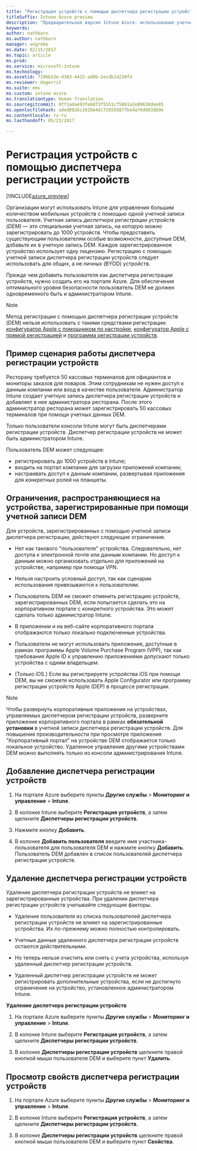 ```yaml
---
title: "Регистрация устройств с помощью диспетчера регистрации устройств"
titleSuffix: Intune Azure preview
description: "Предварительная версия Intune Azure: использование учетной записи диспетчера регистрации устройств для регистрации устройств в Intune. "
keywords: 
author: nathbarn
ms.author: nathbarn
manager: angrobe
ms.date: 02/15/2017
ms.topic: article
ms.prod: 
ms.service: microsoft-intune
ms.technology: 
ms.assetid: 7196b33e-d303-4415-ad0b-2ecdb14230fd
ms.reviewer: dagerrit
ms.suite: ems
ms.custom: intune-azure
ms.translationtype: Human Translation
ms.sourcegitcommit: 9ff1adae93fe6873f5551cf58b1a2e89638dee85
ms.openlocfilehash: aded0826c2628e4dc72859387fbe4a76d683db9e
ms.contentlocale: ru-ru
ms.lasthandoff: 05/23/2017

---
```


# <a name="enroll-devices-using-device-enrollment-manager"></a>Регистрация устройств с помощью диспетчера регистрации устройств

[!INCLUDE[azure_preview](./includes/azure_preview.md)]

Организации могут использовать Intune для управления большим количеством мобильных устройств с помощью одной учетной записи пользователя. Учетная запись *диспетчера регистрации устройств (DEM)* — это специальная учетная запись, на которую можно зарегистрировать до 1000 устройств. Чтобы предоставить существующим пользователям особые возможности, доступные DEM, добавьте их в учетную запись DEM. Каждое зарегистрированное устройство использует одну лицензию. Регистрацию с помощью учетной записи диспетчера регистрации устройств следует использовать для общих, а не личных (BYOD) устройств.  

Прежде чем добавить пользователя как диспетчера регистрации устройств, нужно создать его на портале Azure. Для обеспечения оптимального уровня безопасности пользователь DEM не должен одновременного быть и администратором Intune.

>[!NOTE]
>Метод регистрации с помощью диспетчера регистрации устройств (DEM) нельзя использовать с такими средствами регистрации: [конфигуратор Apple с помощником по настройке](apple-configurator-setup-assistant-enroll-ios.md), [конфигуратор Apple с прямой регистрацией](apple-configurator-direct-enroll-ios.md) и [программа регистрации устройств](device-enrollment-program-enroll-ios.md). 

## <a name="example-of-a-device-enrollment-manager-scenario"></a>Пример сценария работы диспетчера регистрации устройств

Ресторану требуется 50 кассовых терминалов для официантов и мониторы заказов для поваров. Этим сотрудникам не нужен доступ к данным компании или вход в качестве пользователя. Администратор Intune создает учетную запись диспетчера регистрации устройств и добавляет в нее администратора ресторана. После этого администратор ресторана может зарегистрировать 50 кассовых терминалов при помощи учетных данных DEM.

Только пользователи консоли Intune могут быть диспетчерами регистрации устройств. Диспетчер регистрации устройств не может быть администратором Intune.

Пользователь DEM может следующее:

-   регистрировать до 1000 устройств в Intune;
-   входить на портал компании для загрузки приложений компании;
-   настраивать доступ к данным компании, развертывая приложения для конкретных ролей на планшеты.

## <a name="limitations-of-devices-that-are-enrolled-with-a-dem-account"></a>Ограничения, распространяющиеся на устройства, зарегистрированные при помощи учетной записи DEM

Для устройств, зарегистрированных с помощью учетной записи диспетчера регистрации, действуют следующие ограничения.

  - Нет как такового "пользователя" устройства. Следовательно, нет доступа к электронной почте или данным компании. Но доступ к данным можно организовать отдельно для приложений на устройстве, например при помощи VPN.

  - Нельзя настроить условный доступ, так как сценарии использования привязываются к пользователям.

  - Пользователь DEM не сможет отменить регистрацию устройств, зарегистрированных DEM, если попытается сделать это на корпоративном портале с конкретного устройства. Это может сделать только администратор Intune.

  - В приложении и на веб-сайте корпоративного портала отображаются только локально подключенные устройства.
 
  - Пользователи не могут использовать приложения, доступные в рамках программы Apple Volume Purchase Program (VPP), так как требования Apple ID к управлению приложениями допускают только устройства с одним владельцем.
 
  - (Только iOS.) Если вы регистрируете устройства iOS при помощи DEM, вы не сможете использовать Apple Configurator или программу регистрации устройств Apple (DEP) в процессе регистрации.


> [!NOTE]
> Чтобы развернуть корпоративные приложения на устройствах, управляемых диспетчером регистрации устройств, разверните приложение корпоративного портала в рамках **обязательной установки** в учетной записи диспетчера регистрации устройств.
> Для повышения производительности при просмотре приложения "Корпоративный портал" на устройстве DEM отображается только локальное устройство. Удаленное управление другими устройствами DEM можно выполнять только из консоли администрирования Intune.


## <a name="add-a-device-enrollment-manager"></a>Добавление диспетчера регистрации устройств

1.  На портале Azure выберите пункты **Другие службы** > **Мониторинг и управление** > **Intune**.

2.  В колонке Intune выберите **Регистрация устройств**, а затем щелкните **Диспетчеры регистрации устройств**.

3.  Нажмите кнопку **Добавить**.

4.  В колонке **Добавить пользователя** введите имя участника-пользователя для пользователя DEM и нажмите кнопку **Добавить**. Пользователь DEM добавлен в список пользователей диспетчера регистрации устройств.

## <a name="remove-a-device-enrollment-manager"></a>Удаление диспетчера регистрации устройств

Удаление диспетчера регистрации устройств не влияет на зарегистрированные устройства. При удалении диспетчера регистрации устройств учитывайте следующие факторы.

-   Удаление пользователя из списка пользователей диспетчера регистрации устройств не влияет на зарегистрированные устройства. Их по-прежнему можно полностью контролировать.

-   Учетные данные удаленного диспетчера регистрации устройств остаются действительными.

-   Но теперь нельзя очистить или снять с учета устройства, используя удаленный диспетчер регистрации устройств.

-   Удаленный диспетчер регистрации устройств не может регистрировать дополнительные устройства, если не достигнуто ограничение на устройство, установленное администратором Intune.

**Удаление диспетчера регистрации устройств**

1. На портале Azure выберите пункты **Другие службы** > **Мониторинг и управление** > **Intune**.

2. В колонке Intune выберите **Регистрация устройств**, а затем щелкните **Диспетчеры регистрации устройств**.

3. В колонке **Диспетчеры регистрации устройств** щелкните правой кнопкой мыши пользователя DEM и выберите пункт **Удалить**.

## <a name="view-the-properties-of-a-device-enrollment-manager"></a>Просмотр свойств диспетчера регистрации устройств

1. На портале Azure выберите пункты **Другие службы** > **Мониторинг и управление** > **Intune**.

2. В колонке Intune выберите **Регистрация устройств**, а затем щелкните **Диспетчеры регистрации устройств**.

3. В колонке **Диспетчеры регистрации устройств** щелкните правой кнопкой мыши пользователя DEM и выберите пункт **Свойства**.

